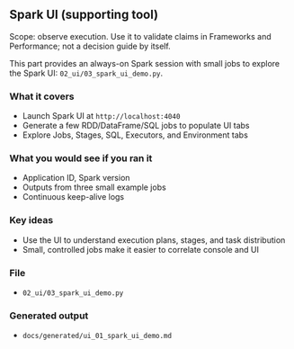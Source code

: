 ## Spark UI (supporting tool)

Scope: observe execution. Use it to validate claims in Frameworks and Performance; not a decision guide by itself.

This part provides an always-on Spark session with small jobs to explore the Spark UI: `02_ui/03_spark_ui_demo.py`.

### What it covers
- Launch Spark UI at `http://localhost:4040`
- Generate a few RDD/DataFrame/SQL jobs to populate UI tabs
- Explore Jobs, Stages, SQL, Executors, and Environment tabs

### What you would see if you ran it
- Application ID, Spark version
- Outputs from three small example jobs
- Continuous keep-alive logs

### Key ideas
- Use the UI to understand execution plans, stages, and task distribution
- Small, controlled jobs make it easier to correlate console and UI

### File
- `02_ui/03_spark_ui_demo.py`

### Generated output
- `docs/generated/ui_01_spark_ui_demo.md`


